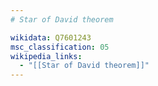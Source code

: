```yaml
---
# Star of David theorem

wikidata: Q7601243
msc_classification: 05
wikipedia_links:
  - "[[Star of David theorem]]"
---
```

